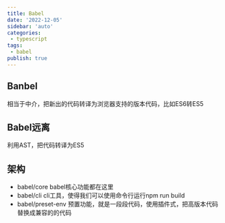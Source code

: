 ```yaml
---
title: Babel
date: '2022-12-05'
sidebar: 'auto'
categories:
 - typescript
tags:
 - babel
publish: true
---
```


## Banbel
相当于中介，把新出的代码转译为浏览器支持的版本代码，比如ES6转ES5
	
## Babel远离
利用AST，把代码转译为ES5

## 架构
- babel/core
babel核心功能都在这里
- babel/cli
cli工具，使得我们可以使用命令行运行npm run build
- babel/preset-env
预置功能，就是一段段代码，使用插件式，把高版本代码替换成兼容的的代码